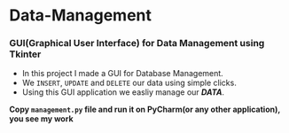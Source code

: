 # Data-Management

### GUI(Graphical User Interface) for Data Management using Tkinter
- In this project I made a GUI for Database Management.
- We `INSERT`, `UPDATE` and `DELETE` our data using simple clicks. 
- Using this GUI application we easliy manage our ***DATA***.

**Copy `management.py` file and run it on PyCharm(or any other application), you see my work**
